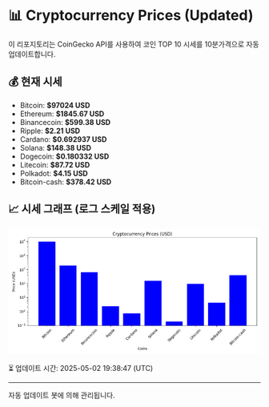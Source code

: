
# 📊 Cryptocurrency Prices (Updated)

이 리포지토리는 CoinGecko API를 사용하여 코인 TOP 10 시세를 10분가격으로 자동 업데이트합니다.

## 💰 현재 시세
- Bitcoin: **$97024 USD**
- Ethereum: **$1845.67 USD**
- Binancecoin: **$599.38 USD**
- Ripple: **$2.21 USD**
- Cardano: **$0.692937 USD**
- Solana: **$148.38 USD**
- Dogecoin: **$0.180332 USD**
- Litecoin: **$87.72 USD**
- Polkadot: **$4.15 USD**
- Bitcoin-cash: **$378.42 USD**

## 📈 시세 그래프 (로그 스케일 적용)
![Crypto Prices](crypto_prices.png)

⏳ 업데이트 시간: 2025-05-02 19:38:47 (UTC)

---
자동 업데이트 봇에 의해 관리됩니다.
